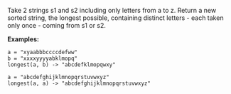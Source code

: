 Take 2 strings s1 and s2 including only letters from a to z. Return a new sorted string, the longest possible, containing distinct letters - each taken only once - coming from s1 or s2.

**Examples:**
```
a = "xyaabbbccccdefww"
b = "xxxxyyyyabklmopq"
longest(a, b) -> "abcdefklmopqwxy"

a = "abcdefghijklmnopqrstuvwxyz"
longest(a, a) -> "abcdefghijklmnopqrstuvwxyz"
```
